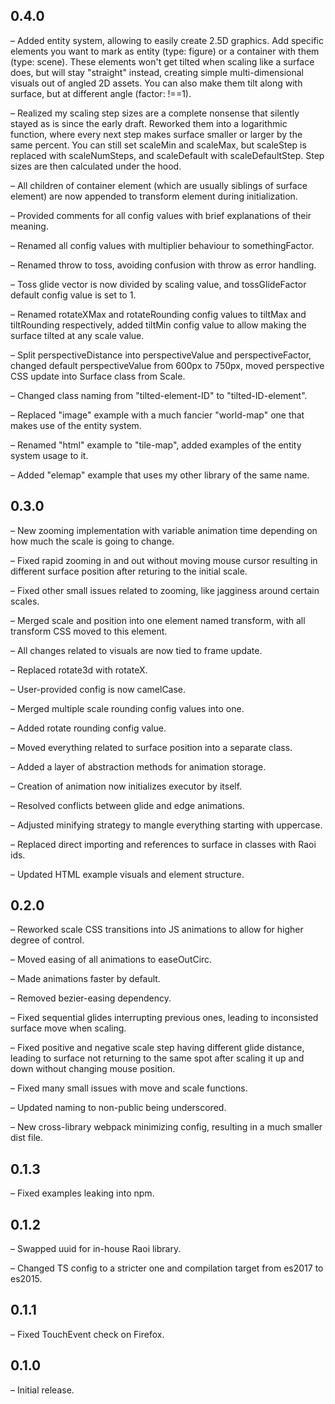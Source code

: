 ## 0.4.0

– Added entity system, allowing to easily create 2.5D graphics. Add specific elements you want to mark as entity (type: figure) or a container with them (type: scene). These elements won't get tilted when scaling like a surface does, but will stay "straight" instead, creating simple multi-dimensional visuals out of angled 2D assets. You can also make them tilt along with surface, but at different angle (factor: !==1).

– Realized my scaling step sizes are a complete nonsense that silently stayed as is since the early draft. Reworked them into a logarithmic function, where every next step makes surface smaller or larger by the same percent. You can still set scaleMin and scaleMax, but scaleStep is replaced with scaleNumSteps, and scaleDefault with scaleDefaultStep. Step sizes are then calculated under the hood.

– All children of container element (which are usually siblings of surface element) are now appended to transform element during initialization.

– Provided comments for all config values with brief explanations of their meaning.

– Renamed all config values with multiplier behaviour to somethingFactor.

– Renamed throw to toss, avoiding confusion with throw as error handling.

– Toss glide vector is now divided by scaling value, and tossGlideFactor default config value is set to 1.

– Renamed rotateXMax and rotateRounding config values to tiltMax and tiltRounding respectively, added tiltMin config value to allow making the surface tilted at any scale value.

– Split perspectiveDistance into perspectiveValue and perspectiveFactor, changed default perspectiveValue from 600px to 750px, moved perspective CSS update into Surface class from Scale.

– Changed class naming from "tilted-element-ID" to "tilted-ID-element".

– Replaced "image" example with a much fancier "world-map" one that makes use of the entity system.

– Renamed "html" example to "tile-map", added examples of the entity system usage to it.

– Added "elemap" example that uses my other library of the same name.

## 0.3.0

– New zooming implementation with variable animation time depending on how much the scale is going to change.

– Fixed rapid zooming in and out without moving mouse cursor resulting in different surface position after returing to the initial scale.

– Fixed other small issues related to zooming, like jagginess around certain scales.

– Merged scale and position into one element named transform, with all transform CSS moved to this element.

– All changes related to visuals are now tied to frame update.

– Replaced rotate3d with rotateX.

– User-provided config is now camelCase.

– Merged multiple scale rounding config values into one.

– Added rotate rounding config value.

– Moved everything related to surface position into a separate class.

– Added a layer of abstraction methods for animation storage.

– Creation of animation now initializes executor by itself.

– Resolved conflicts between glide and edge animations.

– Adjusted minifying strategy to mangle everything starting with uppercase.

– Replaced direct importing and references to surface in classes with Raoi ids.

– Updated HTML example visuals and element structure.

## 0.2.0

– Reworked scale CSS transitions into JS animations to allow for higher degree of control.

– Moved easing of all animations to easeOutCirc.

– Made animations faster by default.

– Removed bezier-easing dependency.

– Fixed sequential glides interrupting previous ones, leading to inconsisted surface move when scaling.

– Fixed positive and negative scale step having different glide distance, leading to surface not returning to the same spot after scaling it up and down without changing mouse position.

– Fixed many small issues with move and scale functions.

– Updated naming to non-public being underscored.

– New cross-library webpack minimizing config, resulting in a much smaller dist file.

## 0.1.3

– Fixed examples leaking into npm.

## 0.1.2

– Swapped uuid for in-house Raoi library.

– Changed TS config to a stricter one and compilation target from es2017 to es2015.

## 0.1.1

– Fixed TouchEvent check on Firefox.

## 0.1.0

– Initial release.
